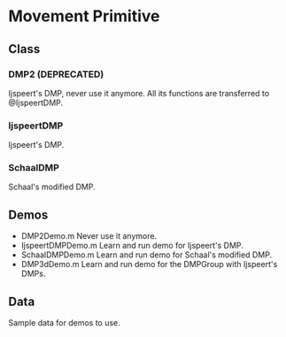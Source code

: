 # Movement Primitive

## Class

### DMP2 (DEPRECATED)

Ijspeert's DMP, never use it anymore. All its functions are transferred to @IjspeertDMP.

### IjspeertDMP

Ijspeert's DMP.

### SchaalDMP

Schaal's modified DMP.

## Demos

- DMP2Demo.m            Never use it anymore.
- IjspeertDMPDemo.m     Learn and run demo for Ijspeert's DMP.
- SchaalDMPDemo.m       Learn and run demo for Schaal's modified DMP.
- DMP3dDemo.m           Learn and run demo for the DMPGroup with Ijspeert's DMPs.

## Data

Sample data for demos to use.

